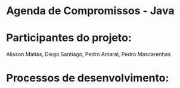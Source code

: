 # Agenda de Compromissos - Java

# Participantes do projeto:
 Alisson Matias, Diego Santiago, Pedro Amaral, Pedro Mascarenhas

# Processos de desenvolvimento:

